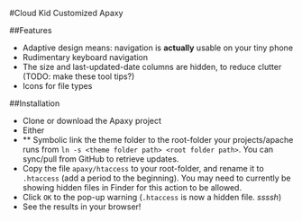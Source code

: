 #Cloud Kid Customized Apaxy

##Features
* Adaptive design means: navigation is **actually** usable on your tiny phone
* Rudimentary keyboard navigation
* The size and last-updated-date columns are hidden, to reduce clutter (TODO: make these tool tips?)
* Icons for file types

##Installation
* Clone or download the Apaxy project
* Either
* ** Symbolic link the theme folder  to the root-folder your projects/apache runs from `ln -s <theme folder path> <root folder path>`. You can sync/pull from GitHub to retrieve updates. 
* Copy the file `apaxy/htaccess` to your root-folder, and rename it to `.htaccess` (add a period to the beginning). You may need to currently be showing hidden files in Finder for this action to be allowed.
* Click `OK` to the pop-up warning (`.htaccess` is now a hidden file. _ssssh_)
* See the results in your browser!
